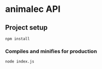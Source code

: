 # animalec API

## Project setup
```
npm install
```

### Compiles and minifies for production
```
node index.js
```
